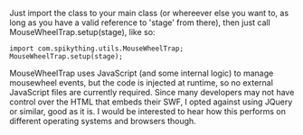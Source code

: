 Just import the class to your main class (or whereever else you want to, as long as you have a valid reference to 'stage' from there), then just call MouseWheelTrap.setup(stage), like so:
```
import com.spikything.utils.MouseWheelTrap;
MouseWheelTrap.setup(stage);
```

MouseWheelTrap uses JavaScript (and some internal logic) to manage mousewheel events, but the code is injected at runtime, so no external JavaScript files are currently required. Since many developers may not have control over the HTML that embeds their SWF, I opted against using JQuery or similar, good as it is. I would be interested to hear how this performs on different operating systems and browsers though.